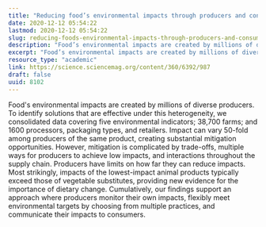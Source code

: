```yaml
---
title: "Reducing food’s environmental impacts through producers and consumers"
date: 2020-12-12 05:54:22
lastmod: 2020-12-12 05:54:22
slug: reducing-foods-environmental-impacts-through-producers-and-consumers
description: "Food’s environmental impacts are created by millions of diverse producers. To identify solutions that are effective under this heterogeneity, we consolidated data covering five environmental indicators; 38,700 farms; and 1600 processors, packaging types, and retailers. Impact can vary 50-fold among producers of the same product, creating substantial mitigation opportunities. However, mitigation is complicated by trade-offs, multiple ways for producers to achieve low impacts, and interactions throughout the supply chain. Producers have limits on how far they can reduce impacts."
excerpt: "Food’s environmental impacts are created by millions of diverse producers. To identify solutions that are effective under this heterogeneity, we consolidated data covering five environmental indicators; 38,700 farms; and 1600 processors, packaging types, and retailers. Impact can vary 50-fold among producers of the same product, creating substantial mitigation opportunities. However, mitigation is complicated by trade-offs, multiple ways for producers to achieve low impacts, and interactions throughout the supply chain. Producers have limits on how far they can reduce impacts."
resource_type: "academic"
link: https://science.sciencemag.org/content/360/6392/987
draft: false
uuid: 8102
---
```

Food's environmental impacts are created by millions of diverse
producers. To identify solutions that are effective under this
heterogeneity, we consolidated data covering five environmental
indicators; 38,700 farms; and 1600 processors, packaging types, and
retailers. Impact can vary 50-fold among producers of the same product,
creating substantial mitigation opportunities. However, mitigation is
complicated by trade-offs, multiple ways for producers to achieve low
impacts, and interactions throughout the supply chain. Producers have
limits on how far they can reduce impacts. Most strikingly, impacts of
the lowest-impact animal products typically exceed those of vegetable
substitutes, providing new evidence for the importance of dietary
change. Cumulatively, our findings support an approach where producers
monitor their own impacts, flexibly meet environmental targets by
choosing from multiple practices, and communicate their impacts
to consumers.
